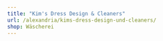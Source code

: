 ```yaml
---
title: "Kim's Dress Design & Cleaners"
url: /alexandria/kims-dress-design-und-cleaners/
shop: Wäscherei
---
```

